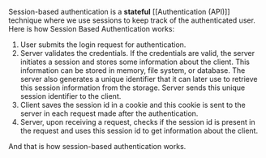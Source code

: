 Session-based authentication is a **stateful** [[Authentication (API)]] technique where we use sessions to keep track of the authenticated user. Here is how Session Based Authentication works:

1. User submits the login request for authentication.
2. Server validates the credentials. If the credentials are valid, the server initiates a session and stores some information about the client. This information can be stored in memory, file system, or database. The server also generates a unique identifier that it can later use to retrieve this session information from the storage. Server sends this unique session identifier to the client.
3. Client saves the session id in a cookie and this cookie is sent to the server in each request made after the authentication.
4. Server, upon receiving a request, checks if the session id is present in the request and uses this session id to get information about the client.

And that is how session-based authentication works.